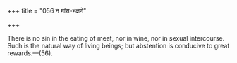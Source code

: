 +++
title = "056 न मांस-भक्षणे"

+++

There is no sin in the eating of meat, nor in wine, nor in sexual intercourse. Such is the natural way of living beings; but abstention is conducive to great rewards.—(56).